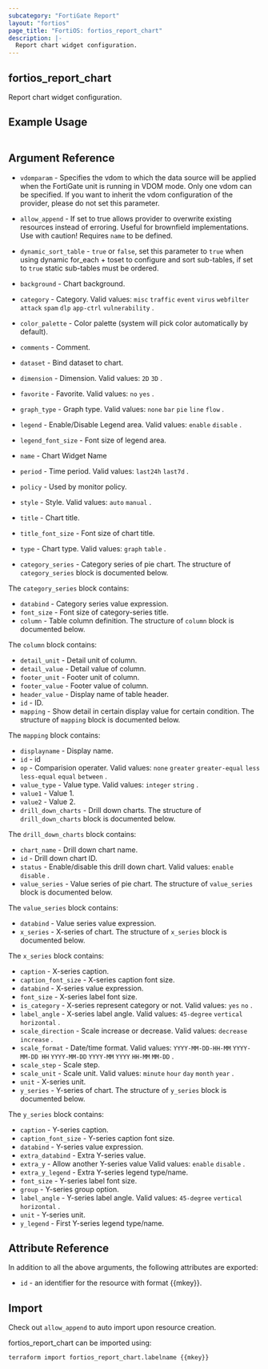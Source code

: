 ```yaml
---
subcategory: "FortiGate Report"
layout: "fortios"
page_title: "FortiOS: fortios_report_chart"
description: |-
  Report chart widget configuration.
---
```


## fortios_report_chart
Report chart widget configuration.

## Example Usage

```hcl

```

## Argument Reference
* `vdomparam` - Specifies the vdom to which the data source will be applied when the FortiGate unit is running in VDOM mode. Only one vdom can be specified. If you want to inherit the vdom configuration of the provider, please do not set this parameter.
* `allow_append` - If set to true allows provider to overwrite existing resources instead of erroring. Useful for brownfield implementations. Use with caution! Requires `name` to be defined.
* `dynamic_sort_table` - `true` or `false`, set this parameter to `true` when using dynamic for_each + toset to configure and sort sub-tables, if set to `true` static sub-tables must be ordered.

* `background` - Chart background.
* `category` - Category. Valid values: `misc` `traffic` `event` `virus` `webfilter` `attack` `spam` `dlp` `app-ctrl` `vulnerability` .
* `color_palette` - Color palette (system will pick color automatically by default).
* `comments` - Comment.
* `dataset` - Bind dataset to chart.
* `dimension` - Dimension. Valid values: `2D` `3D` .
* `favorite` - Favorite. Valid values: `no` `yes` .
* `graph_type` - Graph type. Valid values: `none` `bar` `pie` `line` `flow` .
* `legend` - Enable/Disable Legend area. Valid values: `enable` `disable` .
* `legend_font_size` - Font size of legend area.
* `name` - Chart Widget Name
* `period` - Time period. Valid values: `last24h` `last7d` .
* `policy` - Used by monitor policy.
* `style` - Style. Valid values: `auto` `manual` .
* `title` - Chart title.
* `title_font_size` - Font size of chart title.
* `type` - Chart type. Valid values: `graph` `table` .
* `category_series` - Category series of pie chart. The structure of `category_series` block is documented below.

The `category_series` block contains:

* `databind` - Category series value expression.
* `font_size` - Font size of category-series title.
* `column` - Table column definition. The structure of `column` block is documented below.

The `column` block contains:

* `detail_unit` - Detail unit of column.
* `detail_value` - Detail value of column.
* `footer_unit` - Footer unit of column.
* `footer_value` - Footer value of column.
* `header_value` - Display name of table header.
* `id` - ID.
* `mapping` - Show detail in certain display value for certain condition. The structure of `mapping` block is documented below.

The `mapping` block contains:

* `displayname` - Display name.
* `id` - id
* `op` - Comparision operater. Valid values: `none` `greater` `greater-equal` `less` `less-equal` `equal` `between` .
* `value_type` - Value type. Valid values: `integer` `string` .
* `value1` - Value 1.
* `value2` - Value 2.
* `drill_down_charts` - Drill down charts. The structure of `drill_down_charts` block is documented below.

The `drill_down_charts` block contains:

* `chart_name` - Drill down chart name.
* `id` - Drill down chart ID.
* `status` - Enable/disable this drill down chart. Valid values: `enable` `disable` .
* `value_series` - Value series of pie chart. The structure of `value_series` block is documented below.

The `value_series` block contains:

* `databind` - Value series value expression.
* `x_series` - X-series of chart. The structure of `x_series` block is documented below.

The `x_series` block contains:

* `caption` - X-series caption.
* `caption_font_size` - X-series caption font size.
* `databind` - X-series value expression.
* `font_size` - X-series label font size.
* `is_category` - X-series represent category or not. Valid values: `yes` `no` .
* `label_angle` - X-series label angle. Valid values: `45-degree` `vertical` `horizontal` .
* `scale_direction` - Scale increase or decrease. Valid values: `decrease` `increase` .
* `scale_format` - Date/time format. Valid values: `YYYY-MM-DD-HH-MM` `YYYY-MM-DD HH` `YYYY-MM-DD` `YYYY-MM` `YYYY` `HH-MM` `MM-DD` .
* `scale_step` - Scale step.
* `scale_unit` - Scale unit. Valid values: `minute` `hour` `day` `month` `year` .
* `unit` - X-series unit.
* `y_series` - Y-series of chart. The structure of `y_series` block is documented below.

The `y_series` block contains:

* `caption` - Y-series caption.
* `caption_font_size` - Y-series caption font size.
* `databind` - Y-series value expression.
* `extra_databind` - Extra Y-series value.
* `extra_y` - Allow another Y-series value Valid values: `enable` `disable` .
* `extra_y_legend` - Extra Y-series legend type/name.
* `font_size` - Y-series label font size.
* `group` - Y-series group option.
* `label_angle` - Y-series label angle. Valid values: `45-degree` `vertical` `horizontal` .
* `unit` - Y-series unit.
* `y_legend` - First Y-series legend type/name.

## Attribute Reference

In addition to all the above arguments, the following attributes are exported:
* `id` - an identifier for the resource with format {{mkey}}.

## Import

Check out `allow_append` to auto import upon resource creation.

fortios_report_chart can be imported using:
```sh
terraform import fortios_report_chart.labelname {{mkey}}
```

